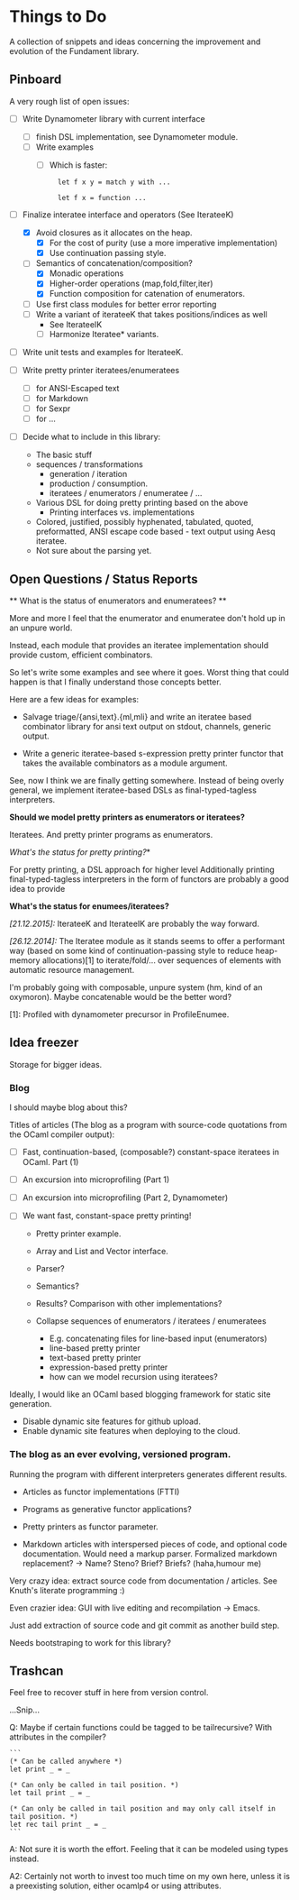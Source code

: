 Things to Do
========================================================================

A collection of snippets and ideas concerning the improvement and
evolution of the Fundament library.


## Pinboard

A very rough list of open issues:

- [ ] Write Dynamometer library with current interface
  - [ ] finish DSL implementation, see Dynamometer module.
  - [ ] Write examples
	- [ ] Which is faster:
	
			let f x y = match y with ...
		
			let f x = function ...

- [ ] Finalize interatee interface and operators (See IterateeK)
  - [X] Avoid closures as it allocates on the heap.
	  - [X] For the cost of purity (use a more imperative
        implementation)
	- [X] Use continuation passing style.
  - [ ] Semantics of concatenation/composition?
	  - [X] Monadic operations
	  - [X] Higher-order operations (map,fold,filter,iter)
	  - [X] Function composition for catenation of enumerators.
  - [ ] Use first class modules for better error reporting
  - [ ] Write a variant of iterateeK that takes positions/indices as well
	  - See IterateeIK
	  - [ ] Harmonize Iteratee* variants.

- [ ] Write unit tests and examples for IterateeK.

- [ ] Write pretty printer iteratees/enumeratees
  - [ ] for ANSI-Escaped text
  - [ ] for Markdown
  - [ ] for Sexpr
  - [ ] for ...

- [ ] Decide what to include in this library:
  * The basic stuff
  * sequences / transformations
	- generation / iteration
	- production / consumption.
	- iteratees / enumerators / enumeratee / ...
  * Various DSL for doing pretty printing based on the above
	- Printing interfaces vs. implementations
  * Colored, justified, possibly hyphenated, tabulated, quoted,
    preformatted, ANSI escape code based - text output using Aesq
    iteratee.
  * Not sure about the parsing yet.

  
## Open Questions / Status Reports

** What is the status of enumerators and enumeratees? **

More and more I feel that the enumerator and enumeratee don't hold up
in an unpure world.

Instead, each module that provides an iteratee implementation should
provide custom, efficient combinators.

So let's write some examples and see where it goes. Worst thing that
could happen is that I finally understand those concepts better.

Here are a few ideas for examples:

- Salvage triage/{ansi,text}.{ml,mli} and write an iteratee based
  combinator library for ansi text output on stdout, channels,
  generic output.

- Write a generic iteratee-based s-expression pretty printer
  functor that takes the available combinators as a module argument.

See, now I think we are finally getting somewhere. Instead of being
overly general, we implement iteratee-based DSLs as
final-typed-tagless interpreters.

**Should we model pretty printers as enumerators or iteratees?**

Iteratees. And pretty printer programs as enumerators.

*What's the status for pretty printing?**

For pretty printing, a DSL approach for higher level Additionally
printing final-typed-tagless interpreters in the form of functors are
probably a good idea to provide

**What's the status for enumees/iteratees?**

_[21.12.2015]:_ IterateeK and IterateeIK are probably the way
forward.

_[26.12.2014]:_ The Iteratee module as it stands seems to offer a performant way
(based on some kind of continuation-passing style to reduce
heap-memory allocations)[1] to iterate/fold/... over sequences of
elements with automatic resource management.
	
I'm probably going with composable, unpure system (hm, kind of an
oxymoron). Maybe concatenable would be the better word?

[1]: Profiled with dynamometer precursor in ProfileEnumee.

		
## Idea freezer

Storage for bigger ideas.

### Blog

I should maybe blog about this?

Titles of articles (The blog as a program with source-code quotations from the OCaml compiler output):

- [ ] Fast, continuation-based, (composable?) constant-space iteratees
    in OCaml. Part (1)
	
- [ ] An excursion into microprofiling (Part 1)
	
- [ ] An excursion into microprofiling (Part 2, Dynamometer)
	
- [ ] We want fast, constant-space pretty printing!
	- Pretty printer example.
	- Array and List and Vector interface.
	- Parser?
	
	- Semantics?
	
	- Results? Comparison with other implementations?
	
	- Collapse sequences of enumerators / iteratees / enumeratees
	
		- E.g. concatenating files for line-based input (enumerators)
		- line-based pretty printer
		- text-based pretty printer
		- expression-based pretty printer
		- how can we model recursion using iteratees?
		
Ideally, I would like an OCaml based blogging framework for static site generation.
* Disable dynamic site features for github upload.
* Enable dynamic site features when deploying to the cloud.
		
### The blog as an ever evolving, versioned program.

Running the program with different interpreters generates different
results.
	
- Articles as functor implementations (FTTI)
- Programs as generative functor applications?
- Pretty printers as functor parameter.
	
- Markdown articles with interspersed pieces of code, and optional
  code documentation. Would need a markup parser.  Formalized markdown
  replacement?  -> Name? Steno? Brief? Briefs? (haha,humour me)
	
Very crazy idea: extract source code from documentation / articles.
See Knuth's literate programming :)
	
Even crazier idea: GUI with live editing and recompilation -> Emacs.
	
Just add extraction of source code and git commit as another build
step.
	
Needs bootstraping to work for this library?


## Trashcan

Feel free to recover stuff in here from version control.

...Snip...

Q: Maybe if certain functions could be tagged to be tailrecursive?
With attributes in the compiler?

	```
	(* Can be called anywhere *)
	let print _ = _

	(* Can only be called in tail position. *)
	let tail print _ = _

	(* Can only be called in tail position and may only call itself in
	tail position. *)
	let rec tail print _ = _
	```

A: Not sure it is worth the effort. Feeling that it can be modeled
using types instead.

A2: Certainly not worth to invest too much time on my own here, unless
it is a preexisting solution, either ocamlp4 or using attributes.
